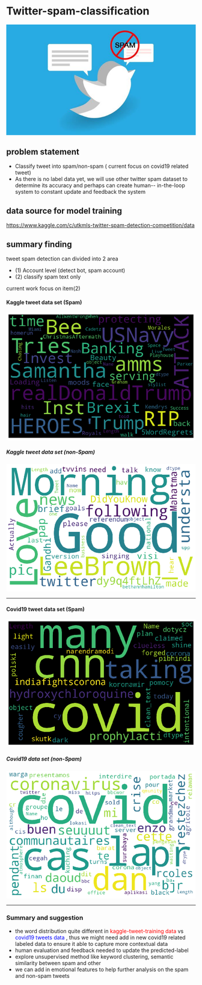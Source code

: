 # Twitter-spam-classification

![](img/twitterSpam.jpg )

## problem statement

- Classify tweet into spam/non-spam ( current focus on covid19 related tweet)
- As there is no label data yet, we will use other twitter spam dataset to determine its accuracy and perhaps can create human-- in-the-loop system to constant update and feedback the system


## data source for model training

https://www.kaggle.com/c/utkmls-twitter-spam-detection-competition/data


## summary finding 

tweet spam detection can divided into 2 area

- (1) Account level (detect bot, spam account)
- (2) classify spam text only

current work focus on item(2)

#### Kaggle tweet data set (Spam)
![](img/wordcloud_spam_kaggle.png )

##### Kaggle tweet data set (non-Spam)
![](img/wordcloud_nonSpam_kaggle.png )

----- 

#### Covid19 tweet data set (Spam)
![](img/wordcloud_Spam_covid19.png )

##### Covid19 data set (non-Spam)
![](img/wordcloud_nonSpam_covid19.png)

-----

### Summary and suggestion
- the word distribution quite different in  <font color='red'> kaggle-tweet-training data </font> vs <font color = 'blue'> covid19 tweets data </font> , thus we might need add in new covid19 related labeled data to ensure it able to capture more contextual data
- human evaluation and feedback needed to update the predicted-label
- explore unsupervised method like keyword clustering, semantic similarity between spam and other
- we can add in emotional features to help further analysis on the spam and non-spam tweets
